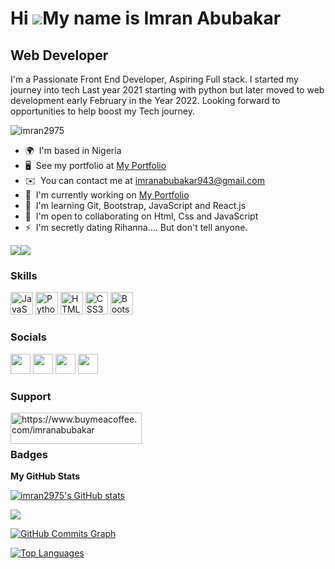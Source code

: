 Hi ![](https://user-images.githubusercontent.com/18350557/176309783-0785949b-9127-417c-8b55-ab5a4333674e.gif)My name is Imran Abubakar
======================================================================================================================================

Web Developer
-------------

I'm a Passionate Front End Developer, Aspiring Full stack. I started my journey into tech Last year 2021 starting with python but later moved to web development early February in the Year 2022. Looking forward to opportunities to help boost my Tech journey.

<p align="left"> <img src="https://komarev.com/ghpvc/?username=imran2975&label=Profile%20views&color=0e75b6&style=flat" alt="imran2975" /> </p>

* 🌍  I'm based in Nigeria
* 🖥️  See my portfolio at [My Portfolio](http://imran2975.github.io/Portfolio)
* ✉️  You can contact me at [imranabubakar943@gmail.com](mailto:imranabubakar943@gmail.com)
* 🚀  I'm currently working on [My Portfolio](http://imran2975.github.io/Portfolio)
* 🧠  I'm learning Git, Bootstrap, JavaScript and React.js
* 🤝  I'm open to collaborating on Html, Css and JavaScript
* ⚡  I'm secretly dating Rihanna.... But don't tell anyone.

<a href="https://www.twitter.com/devv_Imran" target="_blank" rel="noreferrer"><img
src="https://img.shields.io/twitter/follow/devv_Imran?logo=twitter&style=for-the-badge&color=0891b2&labelColor=1c1917"
/></a><a href="https://www.github.com/imran2975" target="_blank" rel="noreferrer"><img
src="https://img.shields.io/github/followers/imran2975?logo=github&style=for-the-badge&color=0891b2&labelColor=1c1917" /></a>

### Skills


<p align="left">
<a href="https://developer.mozilla.org/en-US/docs/Web/JavaScript" target="_blank" rel="noreferrer"><img src="https://raw.githubusercontent.com/danielcranney/readme-generator/main/public/icons/skills/javascript-colored.svg" width="36" height="36" alt="JavaScript" /></a>
<a href="https://www.python.org/" target="_blank" rel="noreferrer"><img src="https://raw.githubusercontent.com/danielcranney/readme-generator/main/public/icons/skills/python-colored.svg" width="36" height="36" alt="Python" /></a>
<a href="https://developer.mozilla.org/en-US/docs/Glossary/HTML5" target="_blank" rel="noreferrer"><img src="https://raw.githubusercontent.com/danielcranney/readme-generator/main/public/icons/skills/html5-colored.svg" width="36" height="36" alt="HTML5" /></a>
<a href="https://www.w3.org/TR/CSS/#css" target="_blank" rel="noreferrer"><img src="https://raw.githubusercontent.com/danielcranney/readme-generator/main/public/icons/skills/css3-colored.svg" width="36" height="36" alt="CSS3" /></a>
<a href="https://getbootstrap.com/" target="_blank" rel="noreferrer"><img src="https://raw.githubusercontent.com/danielcranney/readme-generator/main/public/icons/skills/bootstrap-colored.svg" width="36" height="36" alt="Bootstrap" /></a>



### Socials

<p align="left"> <a href="https://www.codepen.io/imran2975" target="_blank" rel="noreferrer"><img src="https://raw.githubusercontent.com/danielcranney/readme-generator/main/public/icons/socials/codepen.svg" width="32" height="32" /></a> <a href="https://www.github.com/imran2975" target="_blank" rel="noreferrer"><img src="https://raw.githubusercontent.com/danielcranney/readme-generator/main/public/icons/socials/github.svg" width="32" height="32" /></a> <a href="https://www.linkedin.com/in/imran-abubakar-395527251" target="_blank" rel="noreferrer"><img src="https://raw.githubusercontent.com/danielcranney/readme-generator/main/public/icons/socials/linkedin.svg" width="32" height="32" /></a> <a href="https://www.twitter.com/devv_Imran" target="_blank" rel="noreferrer"><img src="https://raw.githubusercontent.com/danielcranney/readme-generator/main/public/icons/socials/twitter.svg" width="32" height="32" /></a></p>

### Support
<p><a href="https://www.buymeacoffee.com/https://www.buymeacoffee.com/geeCodes"> <img align="left" src="https://cdn.buymeacoffee.com/buttons/v2/default-yellow.png" height="50" width="210" alt="https://www.buymeacoffee.com/imranabubakar" /></a></p><br><br>

### Badges

<b>My GitHub Stats</b>

<a href="http://www.github.com/imran2975"><img src="https://github-readme-stats.vercel.app/api?username=imran2975&show_icons=true&hide=&title_color=0891b2&text_color=ffffff&icon_color=0891b2&bg_color=1c1917&hide_border=true&show_icons=true" alt="imran2975's GitHub stats" /></a>

<a href="http://www.github.com/imran2975"><img src="https://github-readme-streak-stats.herokuapp.com/?user=imran2975&stroke=ffffff&background=1c1917&ring=0891b2&fire=0891b2&currStreakNum=ffffff&currStreakLabel=0891b2&sideNums=ffffff&sideLabels=ffffff&dates=ffffff&hide_border=true" /></a>

<a href="http://www.github.com/imran2975"><img src="https://activity-graph.herokuapp.com/graph?username=imran2975&bg_color=1c1917&color=ffffff&line=0891b2&point=ffffff&area_color=1c1917&area=true&hide_border=true&custom_title=GitHub%20Commits%20Graph" alt="GitHub Commits Graph" /></a>

<a href="https://github.com/imran2975" align="left"><img src="https://github-readme-stats.vercel.app/api/top-langs/?username=imran2975&langs_count=10&title_color=0891b2&text_color=ffffff&icon_color=0891b2&bg_color=1c1917&hide_border=true&locale=en&custom_title=Top%20%Languages" alt="Top Languages" /></a>
